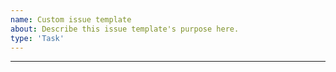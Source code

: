 ```yaml
---
name: Custom issue template
about: Describe this issue template's purpose here.
type: 'Task'
---
```


---
